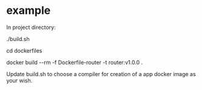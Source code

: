 # example
In project directory:

./build.sh

cd dockerfiles

docker build --rm -f Dockerfile-router -t router:v1.0.0 .

Update build.sh to choose a compiler for creation of a app docker image as your wish. 
